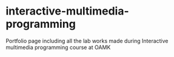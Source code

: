 # interactive-multimedia-programming
Portfolio page including all the lab works made during Interactive multimedia programming course at OAMK
